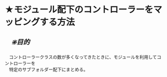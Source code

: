 # ★モジュール配下のコントローラーをマッピングする方法
## 　***❇️目的***
　コントローラークラスの数が多くなってきたときに、モジュールを利用してコントローラーを<br>
　特定のサブフォルダー配下にまとめる。
